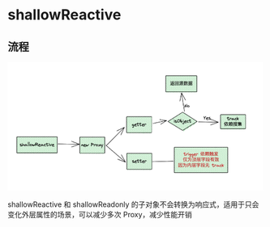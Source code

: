 # shallowReactive


## 流程
![flow](./assets/shallowReactive_flow.png)

shallowReactive 和 shallowReadonly 的子对象不会转换为响应式，适用于只会变化外层属性的场景，可以减少多次 Proxy，减少性能开销